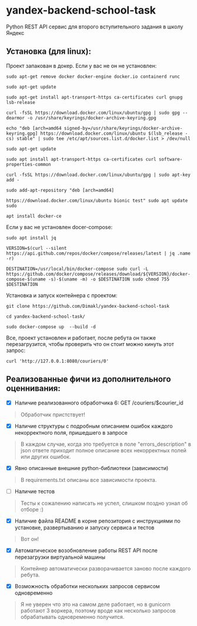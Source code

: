 # yandex-backend-school-task
Python REST API сервис для второго вступительного задания в школу Яндекс 

## Установка (для linux):
Проект запакован в докер. Если у вас не он не установлен:
```
sudo apt-get remove docker docker-engine docker.io containerd runc

sudo apt-get update

sudo apt-get install apt-transport-https ca-certificates curl gnupg lsb-release

curl -fsSL https://download.docker.com/linux/ubuntu/gpg | sudo gpg --dearmor -o /usr/share/keyrings/docker-archive-keyring.gpg

echo "deb [arch=amd64 signed-by=/usr/share/keyrings/docker-archive-keyring.gpg] https://download.docker.com/linux/ubuntu $(lsb_release -cs) stable" | sudo tee /etc/apt/sources.list.d/docker.list > /dev/null

sudo apt-get update

sudo apt install apt-transport-https ca-certificates curl software-properties-common

curl -fsSL https://download.docker.com/linux/ubuntu/gpg | sudo apt-key add -

sudo add-apt-repository "deb [arch=amd64]

https://download.docker.com/linux/ubuntu bionic test" sudo apt update sudo

apt install docker-ce
```


Если у вас не установлен docer-compose:
```
sudo apt install jq

VERSION=$(curl --silent https://api.github.com/repos/docker/compose/releases/latest | jq .name -r)

DESTINATION=/usr/local/bin/docker-compose sudo curl -L https://github.com/docker/compose/releases/download/${VERSION}/docker-compose-$(uname -s)-$(uname -m) -o $DESTINATION sudo chmod 755 $DESTINATION
```

Установка и запуск контейнера с проектом:
```
git clone https://github.com/Dimakl/yandex-backend-school-task

cd yandex-backend-school-task/

sudo docker-compose up  --build -d
```

Все, проект установлен и работает, после ребута он также перезагрузится, чтобы проверить что он стоит можно кинуть этот запрос:
```
curl 'http://127.0.0.1:8080/couriers/0'
```

## Реализованные фичи из дополнительного оценнивания:

  - [X] Наличие реализованного обработчика  6: GET /couriers/$courier_id 
  > Обработчик пристствует!
  - [X] Наличие структуры с подробным описанием ошибок каждого некорректного поля, пришедшего в запросе
  > В каждом случае, когда это требуется в поле "errors_description" в json ответе приходит полное описание всех некорректных полей или других ошибок.
  - [X] Явно описанные внешние python-библиотеки (зависимости)
  > В requirements.txt описаны все зависимости проекта.
 - [ ] Наличие тестов
  > Тесты к сожалению написать не успел, слишком поздно узнал об отборе :)
 - [X] Наличие файла  README  в корне репозитория с инструкциями по установке, развертыванию и запуску сервиса и
тестов
  > Вот он!
 - [X] Автоматическое возобновление работы REST API после перезагрузки виртуальной машины
  > Контейнер автоматически разворачивается заново после каждого ребута.
 - [X] Возможность обработки нескольких запросов сервисом одновременно
  > Я не уверен что это на самом деле работает, но в gunicorn работают 3 воркера, поэтому вроде как несколько запросов обрабатывать одновременно получится.

